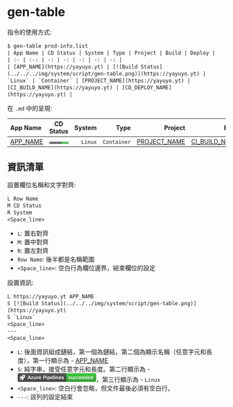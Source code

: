 # gen-table

指令的使用方式: 

```
$ gen-table prod-info.list
| App Name | CD Status | System | Type | Project | Build | Deploy |
| :- | :-: | -: | -: | -: | -: | -: |
| [APP_NAME](https://yayuyo.yt) | [![Build Status](../../../img/system/script/gen-table.png)](https://yayuyo.yt) | `Linux` | `Container` | [PROJECT_NAME](https://yayuyo.yt) | [CI_BUILD_NAME](https://yayuyo.yt) | [CD_DEPLOY_NAME](https://yayuyo.yt) |
```

在 `.md` 中的呈現: 

| App Name | CD Status | System | Type | Project | Build | Deploy |
| :- | :-: | -: | -: | -: | -: | -: |
| [APP_NAME](https://yayuyo.yt) | [![Build Status](../../../img/system/script/gen-table.png)](https://yayuyo.yt) | `Linux` | `Container` | [PROJECT_NAME](https://yayuyo.yt) | [CI_BUILD_NAME](https://yayuyo.yt) | [CD_DEPLOY_NAME](https://yayuyo.yt) |

## 資訊清單

設置欄位名稱和文字對齊:

```
L Row Name
M CD Status
R System
<Space_line>
```

- `L`: 置右對齊
- `M`: 置中對齊
- `R`: 置左對齊
- `Row Name`: 後半都是名稱範圍
- `<Space_line>`: 空白行為欄位邊界，結束欄位的設定


設置資訊:

```
L https://yayuyo.yt APP_NAME
S [![Build Status](../../../img/system/script/gen-table.png)](https://yayuyo.yt) 
S `Linux` 
<Space_line>
---
<Space_line>
```

- `L`: 後面資訊組成鏈結，第一個為鏈結，第二個為顯示名稱（任意字元和長度），第一行顯示為 - [APP_NAME](https://yayuyo.yt)
- `S`: 純字串，接受任意字元和長度。第二行顯示為 - [![Build Status](../../../img/system/script/gen-table.png)](https://yayuyo.yt)，第三行顯示為 - `Linux` 
- `<Space_line>`: 空白行會忽略，但文件最後必須有空白行。
- `---`: 該列的設定結束
